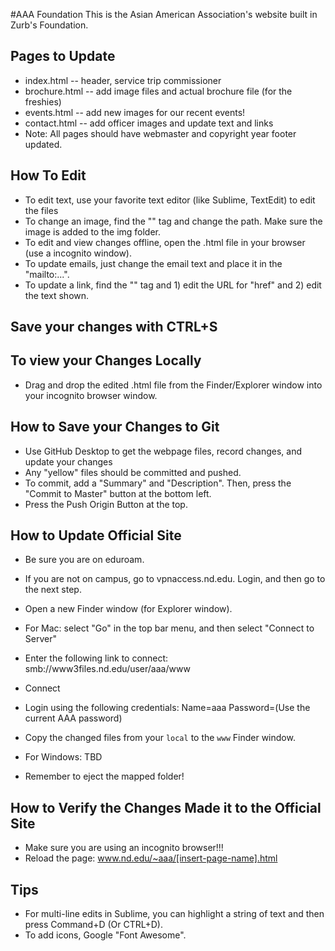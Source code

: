 #AAA Foundation
This is the Asian American Association's website built in Zurb's Foundation.

## Pages to Update ##
* index.html -- header, service trip commissioner
* brochure.html -- add image files and actual brochure file (for the freshies)
* events.html -- add new images for our recent events!
* contact.html -- add officer images and update text and links
* Note: All pages should have webmaster and copyright year footer updated.

## How To Edit ##
* To edit text, use your favorite text editor (like Sublime, TextEdit) to edit the files
* To change an image, find the "<src>" tag and change the path. Make sure the image is added to the img folder.
* To edit and view changes offline, open the .html file in your browser (use a incognito window).
* To update emails, just change the email text and place it in the "mailto:...".
* To update a link, find the "<a>" tag and 1) edit the URL for "href" and 2) edit the text shown.

## Save your changes with CTRL+S ##

## To view your Changes Locally ##
* Drag and drop the edited .html file from the Finder/Explorer window into your incognito browser window.

## How to Save your Changes to Git ##
* Use GitHub Desktop to get the webpage files, record changes, and update your changes
* Any "yellow" files should be committed and pushed.
* To commit, add a "Summary" and "Description". Then, press the "Commit to Master" button at the bottom left.
* Press the Push Origin Button at the top.

## How to Update Official Site ##
* Be sure you are on eduroam.
* If you are not on campus, go to vpnaccess.nd.edu. Login, and then go to the next step.
* Open a new Finder window (for Explorer window).
* For Mac: select "Go" in the top bar menu, and then select "Connect to Server"
* Enter the following link to connect: smb://www3files.nd.edu/user/aaa/www
* Connect
* Login using the following credentials: Name=aaa Password=(Use the current AAA password)
* Copy the changed files from your `local` to the `www` Finder window.
* For Windows: TBD

* Remember to eject the mapped folder!


## How to Verify the Changes Made it to the Official Site ##
* Make sure you are using an incognito browser!!!
* Reload the page: www.nd.edu/~aaa/[insert-page-name].html

## Tips ##
* For multi-line edits in Sublime, you can highlight a string of text and then press Command+D (Or CTRL+D).
* To add icons, Google "Font Awesome".

